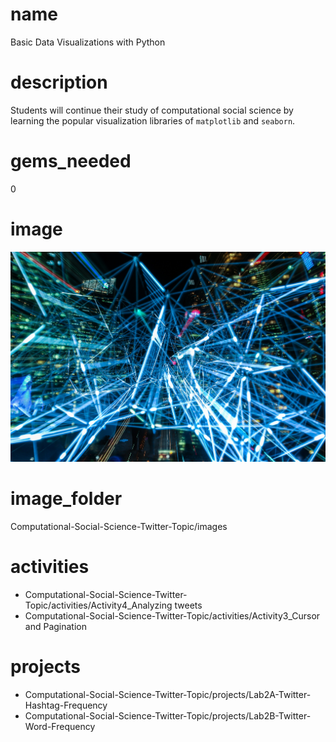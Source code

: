 # name

Basic Data Visualizations with Python

# description

Students will continue their study of computational social science by learning the popular visualization libraries of `matplotlib` and `seaborn`.

# gems_needed

0

# image

<img src="../images/abstract-art-blur-bright-373543.jpg"/>

# image_folder

Computational-Social-Science-Twitter-Topic/images

# activities

* Computational-Social-Science-Twitter-Topic/activities/Activity4_Analyzing tweets
* Computational-Social-Science-Twitter-Topic/activities/Activity3_Cursor and Pagination

# projects

* Computational-Social-Science-Twitter-Topic/projects/Lab2A-Twitter-Hashtag-Frequency
* Computational-Social-Science-Twitter-Topic/projects/Lab2B-Twitter-Word-Frequency